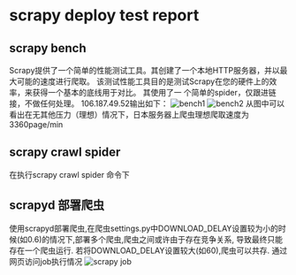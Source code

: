 # scrapy deploy test report
## scrapy bench 
Scrapy提供了一个简单的性能测试工具。其创建了一个本地HTTP服务器，并以最大可能的速度进行爬取。 
该测试性能工具目的是测试Scrapy在您的硬件上的效率，来获得一个基本的底线用于对比。 其使用了一
个简单的spider，仅跟进链接，不做任何处理。
106.187.49.52输出如下：
![bench1](http://7sbqj0.com1.z0.glb.clouddn.com/bench.png)
![bench2](http://7sbqj0.com1.z0.glb.clouddn.com/bench1.png)
从图中可以看出在无其他压力（理想）情况下，日本服务器上爬虫理想爬取速度为3360page/min

## scrapy crawl spider
在执行scrapy crawl spider 命令下

## scrapyd 部署爬虫
使用scrapyd部署爬虫,在爬虫settings.py中DOWNLOAD_DELAY设置较为小的时候(如0.6)的情况下,部署多个爬虫,爬虫之间或许由于存在竞争关系,
导致最终只能存在一个爬虫运行. 若将DOWNLOAD_DELAY设置较大(如60),爬虫可以共存. 
通过网页访问job执行情况
![scrapy job](http://7sbqj0.com1.z0.glb.clouddn.com/scrapy_job.png)
